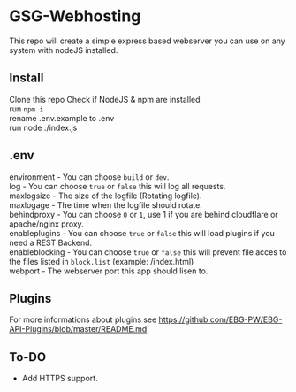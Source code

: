 # GSG-Webhosting
This repo will create a simple express based webserver you can use on any system with nodeJS installed.  

## Install
Clone this repo
Check if NodeJS & npm are installed    
run `npm i`  
rename .env.example to .env  
run node ./index.js  

## .env
environment - You can choose `build` or `dev`.  
log - You can choose `true` or `false` this will log all requests.  
maxlogsize - The size of the logfile (Rotating logfile).  
maxlogage - The time when the logfile should rotate.  
behindproxy - You can choose `0` or `1`, use 1 if you are behind cloudflare or apache/nginx proxy.  
enableplugins - You can choose `true` or `false` this will load plugins if you need a REST Backend.  
enableblocking - You can choose `true` or `false` this will prevent file acces to the files listed in `block.list` (example: /index.html)  
webport - The webserver port this app should lisen to.  

## Plugins
For more informations about plugins see https://github.com/EBG-PW/EBG-API-Plugins/blob/master/README.md  

## To-DO
- Add HTTPS support.  
